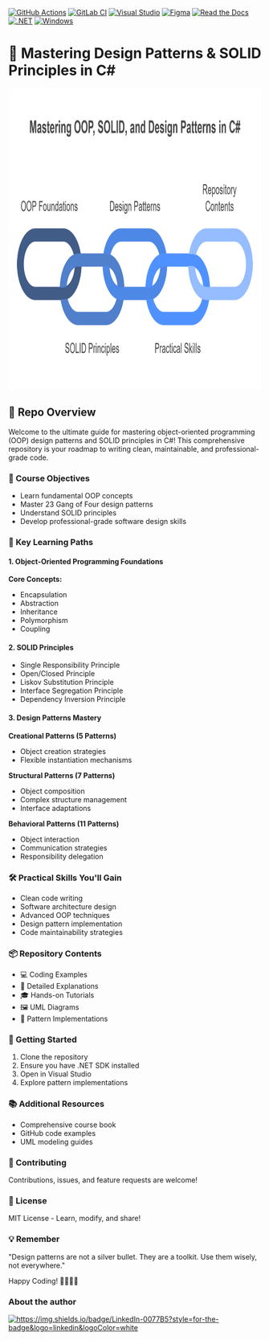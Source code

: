 [![GitHub Actions](https://img.shields.io/badge/GitHub_Actions-2088FF?logo=github-actions&logoColor=white)](#)
[![GitLab CI](https://img.shields.io/badge/GitLab%20CI-FC6D26?logo=gitlab&logoColor=fff)](#)
[![Visual Studio](https://custom-icon-badges.demolab.com/badge/Visual%20Studio-5C2D91.svg?&logo=visual-studio&logoColor=white)](#)
[![Figma](https://img.shields.io/badge/Figma-F24E1E?logo=figma&logoColor=white)](#)
[![Read the Docs](https://img.shields.io/badge/Read%20the%20Docs-8CA1AF?logo=readthedocs&logoColor=fff)](#)
[![.NET](https://img.shields.io/badge/.NET-512BD4?logo=dotnet&logoColor=fff)](#)
[![Windows](https://custom-icon-badges.demolab.com/badge/Windows-0078D6?logo=windows11&logoColor=white)](#)

# 🚀 Mastering Design Patterns & SOLID Principles in C#

<kbd>
  <img src="https://github.com/MinenhleNkosi/Master-Design-Patterns-SOLID-Principles-in-C-Sharp/blob/main/Images/readme.png" height="600" width="1000" />
</kbd>

## 📘 Repo Overview
Welcome to the ultimate guide for mastering object-oriented programming (OOP) design patterns and SOLID principles in C#! This comprehensive repository is your roadmap to writing clean, maintainable, and professional-grade code.

### 🎯 Course Objectives
- Learn fundamental OOP concepts
- Master 23 Gang of Four design patterns
- Understand SOLID principles
- Develop professional-grade software design skills

### 🧩 Key Learning Paths
#### 1. Object-Oriented Programming Foundations
  **Core Concepts:**
  - Encapsulation
  - Abstraction
  - Inheritance
  - Polymorphism
  - Coupling

#### 2. SOLID Principles
  - Single Responsibility Principle
  - Open/Closed Principle
  - Liskov Substitution Principle
  - Interface Segregation Principle
  - Dependency Inversion Principle

#### 3. Design Patterns Mastery
  **Creational Patterns (5 Patterns)**
  - Object creation strategies
  - Flexible instantiation mechanisms

  **Structural Patterns (7 Patterns)**
  - Object composition
  - Complex structure management
  - Interface adaptations

  **Behavioral Patterns (11 Patterns)**
  - Object interaction
  - Communication strategies
  - Responsibility delegation

### 🛠 Practical Skills You'll Gain
  - Clean code writing
  - Software architecture design
  - Advanced OOP techniques
  - Design pattern implementation
  - Code maintainability strategies

### 📦 Repository Contents
  - 💻 Coding Examples
  - 📝 Detailed Explanations
  - 🎓 Hands-on Tutorials
  - 🖼 UML Diagrams
  - 🧪 Pattern Implementations

### 🚀 Getting Started
  1. Clone the repository
  2. Ensure you have .NET SDK installed
  3. Open in Visual Studio
  4. Explore pattern implementations

### 📚 Additional Resources
  - Comprehensive course book
  - GitHub code examples
  - UML modeling guides

### 🤝 Contributing
Contributions, issues, and feature requests are welcome!

### 📄 License
MIT License - Learn, modify, and share!

### 💡 Remember
"Design patterns are not a silver bullet. They are a toolkit. Use them wisely, not everywhere."

Happy Coding! 👨‍💻👩‍💻

<p align="center">
	<h3>About the author</h3>
    <a href="https://www.linkedin.com/in/mxolisi-nkosi-b47b57117/" target="blank"><img src="https://img.shields.io/badge/LinkedIn-0077B5?style=for-the-badge&logo=linkedin&logoColor=white" alt="https://img.shields.io/badge/LinkedIn-0077B5?style=for-the-badge&logo=linkedin&logoColor=white"  /></a>
</p>
